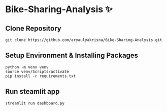 # Bike-Sharing-Analysis ✨

## Clone Repository
```
git clone https://github.com/aryaulyakrisna/Bike-Sharing-Analysis.git
```

## Setup Environment & Installing Packages
```
python -m venv venv
source venv/Scripts/activate
pip install -r requirements.txt
```

## Run steamlit app
```
streamlit run dashboard.py
```
